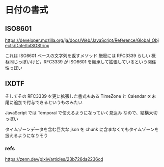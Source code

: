 # 日付の書式

## ISO8601

https://developer.mozilla.org/ja/docs/Web/JavaScript/Reference/Global_Objects/Date/toISOString

これは ISO8601 ベースの文字列を返すメソッド 厳密には RFC3339 らしい
概ね同じっぽいけど，RFC3339 が ISO8601 を継承して拡張しているという関係性っぽい

## IXDTF

そしてその RFC3339 を更に拡張した書式もある
TimeZone と Calendar を末尾に追加で付与できるというものみたい

JavaScript では Temporal で使えるようになっていく見込み
なので、結構大切っぽい

タイムゾーンデータを含む巨大な json を chunk に含まなくてもタイムゾーンを扱えるようになりそう

### refs
https://zenn.dev/pixiv/articles/23b726da2236cd